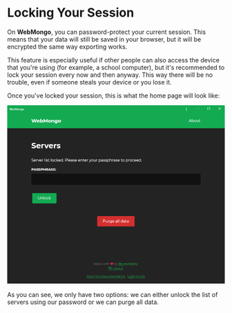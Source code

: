 # Locking Your Session

On **WebMongo**, you can password-protect your current session. This means that
your data will still be saved in your browser, but it will be encrypted the same
way exporting works.

This feature is especially useful if other people can also access the device
that you're using (for example, a school computer), but it's recommended to lock
your session every now and then anyway. This way there will be no trouble, even
if someone steals your device or you lose it.

Once you've locked your session, this is what the home page will look like:

![WebMongo homepage locked](./images/webmongo-home-locked.png)

As you can see, we only have two options: we can either unlock the list of
servers using our password or we can purge all data.
